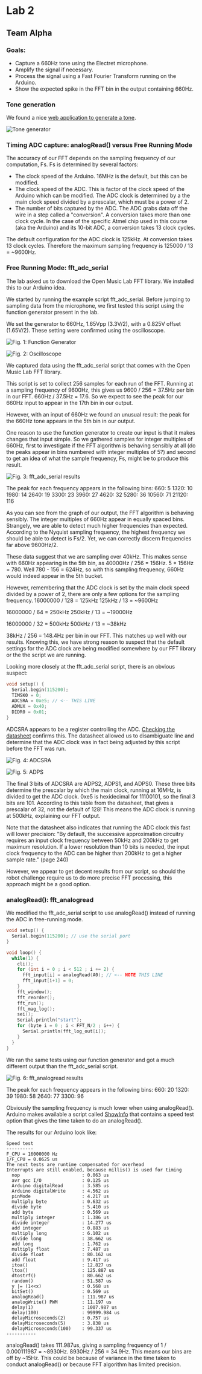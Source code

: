 # Lab 2
## Team Alpha

### Goals:
- Capture a 660Hz tone using the Electret microphone.
- Amplify the signal if necessary.
- Process the signal using a Fast Fourier Transform running on the Arduino.
- Show the expected spike in the FFT bin in the output containing 660Hz.

### Tone generation
We found a nice [web application to generate a tone](http://www.szynalski.com/tone-generator).

![Tone generator](images/tone_generator.png)

### Timing ADC capture: analogRead() versus Free Running Mode
The accuracy of our FFT depends on the sampling frequency of our computation, Fs. Fs is determined by several factors:
- The clock speed of the Arduino. 16MHz is the default, but this can be modified.
- The clock speed of the ADC. This is factor of the clock speed of the Arduino which can be modified. The ADC clock is determined by a the main clock speed divided by a prescalar, which must be a power of 2.
- The number of bits captured by the ADC. The ADC grabs data off the wire in a step called a "conversion". A conversion takes more than one clock cycle. In the case of the specific Atmel chip used in this course (aka the Arduino) and its 10-bit ADC, a conversion takes 13 clock cycles.

The default configuration for the ADC clock is 125kHz. At conversion takes 13 clock cycles. Therefore the maximum sampling frequency is 125000 / 13 = ~9600Hz.

### Free Running Mode: fft_adc_serial
The lab asked us to download the Open Music Lab FFT library. We installed this to our Arduino idea.

We started by running the example script fft_adc_serial. Before jumping to sampling data from the microphone, we first tested this script using the function generator present in the lab.

We set the generator to 660Hz, 1.65Vpp (3.3V/2), with a 0.825V offset (1.65V/2). These setting were confirmed using the oscilloscope.

![Fig. 1: Function Generator](images/func_generator.jpg)

![Fig. 2: Oscilloscope](images/scope.jpg)

We captured data using the fft_adc_serial script that comes with the Open Music Lab FFT library.

This script is set to collect 256 samples for each run of the FFT. Running at a sampling frequency of 9600Hz, this gives us 9600 / 256 = 37.5Hz per bin in our FFT. 660Hz / 37.5Hz = 17.6. So we expect to see the peak for our 660Hz input to appear in the 17th bin in our output.

However, with an input of 660Hz we found an unusual result: the peak for the 660Hz tone appears in the 5th bin in our output.

One reason to use the function generator to create our input is that it makes changes that input simple. So we gathered samples for integer multiples of 660Hz, first to investigate if the FFT algorithm is behaving sensibly at all (do the peaks appear in bins numbered with integer multiples of 5?) and second to get an idea of what the sample frequency, Fs, might be to produce this result.

![Fig. 3: fft_adc_serial results](images/fft_adc_serial.png)

The peak for each frequency appears in the following bins:
660: 5
1320: 10
1980: 14
2640: 19
3300: 23
3960: 27
4620: 32
5280: 36
10560: 71
21120: 116

As you can see from the graph of our output, the FFT algorithm is behaving sensibly. The integer multiples of 660Hz appear in equally spaced bins. Strangely, we are able to detect much higher frequencies than expected. According to the Nyquist sampling frequency, the highest frequency we should be able to detect is Fs/2. Yet, we can correctly discern frequencies far above 9600Hz/2.

These data suggest that we are sampling over 40kHz. This makes sense with 660Hz appearing in the 5th bin, as 40000Hz / 256 = 156Hz. 5 * 156Hz = 780. Well 780 - 156 = 624Hz, so with this sampling frequency, 660Hz would indeed appear in the 5th bucket.

However, remembering that the ADC clock is set by the main clock speed divided by a power of 2, there are only a few options for the sampling frequency.
16000000 / 128 = 125kHz
125kHz / 13 = ~9600Hz

16000000 / 64 = 250kHz
250kHz / 13 = ~19000Hz

16000000 / 32 = 500kHz
500kHz / 13 = ~38kHz

38kHz / 256 = 148.4Hz per bin in our FFT. This matches up well with our results. Knowing this, we have strong reason to suspect that the default settings for the ADC clock are being modified somewhere by our FFT library or the the script we are running.

Looking more closely at the fft_adc_serial script, there is an obvious suspect:

``` C
void setup() {
  Serial.begin(115200);
  TIMSK0 = 0;
  ADCSRA = 0xe5; // <-- THIS LINE
  ADMUX = 0x40;
  DIDR0 = 0x01;
}
```

ADCSRA appears to be a register controlling the ADC. [Checking the datasheet](http://www.atmel.com/images/Atmel-8271-8-bit-AVR-Microcontroller-ATmega48A-48PA-88A-88PA-168A-168PA-328-328P_datasheet_Complete.pdf) confirms this. The datasheet allowed us to disambiguate line and determine that the ADC clock was in fact being adjusted by this script before the FFT was run.

![Fig. 4: ADCSRA](images/adcsra.png)

![Fig. 5: ADPS](images/adps.png)

The final 3 bits of ADCSRA are ADPS2, ADPS1, and ADPS0. These three bits determine the prescalar by which the main clock, running at 16MHz, is divided to get the ADC clock. 0xe5 is hexidecimal for 11100101, so the final 3 bits are 101. According to this table from the datasheet, that gives a prescalar of 32, not the default of 128! This means the ADC clock is running at 500kHz, explaining our FFT output.

Note that the datasheet also indicates that running the ADC clock this fast will lower precision: "By default, the successive approximation circuitry requires an input clock frequency between 50kHz and 200kHz to get maximum resolution. If a lower resolution than 10 bits is needed, the input clock frequency to the ADC can be higher than 200kHz to get a higher sample rate." (page 240)

However, we appear to get decent results from our script, so should the robot challenge require us to do more precise FFT processing, this approach might be a good option.

### analogRead(): fft_analogread

We modified the fft_adc_serial script to use analogRead() instead of running the ADC in free-running mode.

```C
void setup() {
  Serial.begin(115200); // use the serial port
}

void loop() {
  while(1) {
    cli();
    for (int i = 0 ; i < 512 ; i += 2) {
      fft_input[i] = analogRead(A0); // <-- NOTE THIS LINE
      fft_input[i+1] = 0;
    }
    fft_window();
    fft_reorder();
    fft_run();
    fft_mag_log();
    sei();
    Serial.println("start");
    for (byte i = 0 ; i < FFT_N/2 ; i++) {
      Serial.println(fft_log_out[i]);
    }
  }
}
```

We ran the same tests using our function generator and got a much different output than the fft_adc_serial script.

![Fig. 6: fft_analogread results](images/fft_analogread.png)

The peak for each frequency appears in the following bins:
660: 20
1320: 39
1980: 58
2640: 77
3300: 96

Obviously the sampling frequency is much lower when using analogRead(). Arduino makes available a script called [ShowInfo](https://playground.arduino.cc/Main/ShowInfo) that contains a speed test option that gives the time taken to do an analogRead().

The results for our Arduino look like:
```
Speed test
----------
F_CPU = 16000000 Hz
1/F_CPU = 0.0625 us
The next tests are runtime compensated for overhead
Interrupts are still enabled, because millis() is used for timing
  nop                       : 0.063 us
  avr gcc I/O               : 0.125 us
  Arduino digitalRead       : 3.585 us
  Arduino digitalWrite      : 4.562 us
  pinMode                   : 4.217 us
  multiply byte             : 0.632 us
  divide byte               : 5.410 us
  add byte                  : 0.569 us
  multiply integer          : 1.386 us
  divide integer            : 14.277 us
  add integer               : 0.883 us
  multiply long             : 6.102 us
  divide long               : 38.662 us
  add long                  : 1.762 us
  multiply float            : 7.487 us
  divide float              : 80.162 us
  add float                 : 9.417 us
  itoa()                    : 12.827 us
  ltoa()                    : 125.887 us
  dtostrf()                 : 80.662 us
  random()                  : 51.587 us
  y |= (1<<x)               : 0.568 us
  bitSet()                  : 0.569 us
  analogRead()              : 111.987 us
  analogWrite() PWM         : 11.197 us
  delay(1)                  : 1007.987 us
  delay(100)                : 99999.984 us
  delayMicroseconds(2)      : 0.757 us
  delayMicroseconds(5)      : 3.838 us
  delayMicroseconds(100)    : 99.337 us
-----------
```

analogRead() takes 111.987us, giving a sampling frequency of 1 / 0.000111987 = ~8930Hz. 8930Hz / 256 = 34.9Hz. This means our bins are off by ~15Hz. This could be because of variance in the time taken to conduct analogRead() or because FFT algorithm has limited precision.

